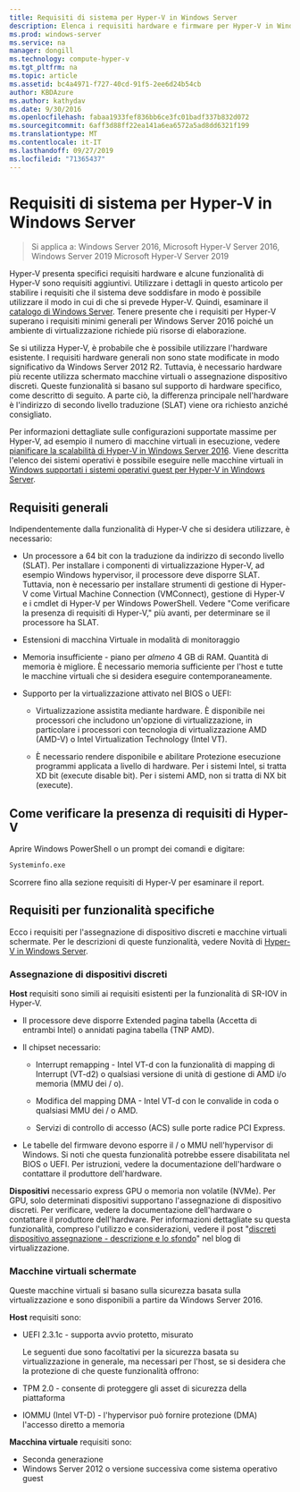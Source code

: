 ```yaml
---
title: Requisiti di sistema per Hyper-V in Windows Server
description: Elenca i requisiti hardware e firmware per Hyper-V in Windows Server
ms.prod: windows-server
ms.service: na
manager: dongill
ms.technology: compute-hyper-v
ms.tgt_pltfrm: na
ms.topic: article
ms.assetid: bc4a4971-f727-40cd-91f5-2ee6d24b54cb
author: KBDAzure
ms.author: kathydav
ms.date: 9/30/2016
ms.openlocfilehash: fabaa1933fef836bb6ce3fc01badf337b832d072
ms.sourcegitcommit: 6aff3d88ff22ea141a6ea6572a5ad8dd6321f199
ms.translationtype: MT
ms.contentlocale: it-IT
ms.lasthandoff: 09/27/2019
ms.locfileid: "71365437"
---
```

# <a name="system-requirements-for-hyper-v-on-windows-server"></a>Requisiti di sistema per Hyper-V in Windows Server

>Si applica a: Windows Server 2016, Microsoft Hyper-V Server 2016, Windows Server 2019 Microsoft Hyper-V Server 2019

Hyper-V presenta specifici requisiti hardware e alcune funzionalità di Hyper-V sono requisiti aggiuntivi. Utilizzare i dettagli in questo articolo per stabilire i requisiti che il sistema deve soddisfare in modo è possibile utilizzare il modo in cui di che si prevede Hyper-V. Quindi, esaminare il [catalogo di Windows Server](https://www.windowsservercatalog.com/). Tenere presente che i requisiti per Hyper-V superano i requisiti minimi generali per Windows Server 2016 poiché un ambiente di virtualizzazione richiede più risorse di elaborazione.

Se si utilizza Hyper-V, è probabile che è possibile utilizzare l'hardware esistente. I requisiti hardware generali non sono state modificate in modo significativo da Windows Server 2012 R2.  Tuttavia, è necessario hardware più recente utilizza schermato macchine virtuali o assegnazione dispositivo discreti. Queste funzionalità si basano sul supporto di hardware specifico, come descritto di seguito. A parte ciò, la differenza principale nell'hardware è l'indirizzo di secondo livello traduzione (SLAT) viene ora richiesto anziché consigliato.

Per informazioni dettagliate sulle configurazioni supportate massime per Hyper-V, ad esempio il numero di macchine virtuali in esecuzione, vedere [pianificare la scalabilità di Hyper-V in Windows Server 2016](plan/Plan-for-Hyper-V-scalability-in-Windows-Server-2016.md). Viene descritta l'elenco dei sistemi operativi è possibile eseguire nelle macchine virtuali in [Windows supportati i sistemi operativi guest per Hyper-V in Windows Server](Supported-Windows-guest-operating-systems-for-Hyper-V-on-Windows.md).

## <a name="general-requirements"></a>Requisiti generali

Indipendentemente dalla funzionalità di Hyper-V che si desidera utilizzare, è necessario:

- Un processore a 64 bit con la traduzione da indirizzo di secondo livello (SLAT). Per installare i componenti di virtualizzazione Hyper-V, ad esempio Windows hypervisor, il processore deve disporre SLAT. Tuttavia, non è necessario per installare strumenti di gestione di Hyper-V come Virtual Machine Connection (VMConnect), gestione di Hyper-V e i cmdlet di Hyper-V per Windows PowerShell. Vedere "Come verificare la presenza di requisiti di Hyper-V," più avanti, per determinare se il processore ha SLAT.

- Estensioni di macchina Virtuale in modalità di monitoraggio

- Memoria insufficiente - piano per *almeno* 4 GB di RAM. Quantità di memoria è migliore. È necessario memoria sufficiente per l'host e tutte le macchine virtuali che si desidera eseguire contemporaneamente.

- Supporto per la virtualizzazione attivato nel BIOS o UEFI:

  - Virtualizzazione assistita mediante hardware. È disponibile nei processori che includono un'opzione di virtualizzazione, in particolare i processori con tecnologia di virtualizzazione AMD (AMD-V) o Intel Virtualization Technology (Intel VT).

  - È necessario rendere disponibile e abilitare Protezione esecuzione programmi applicata a livello di hardware. Per i sistemi Intel, si tratta XD bit (execute disable bit). Per i sistemi AMD, non si tratta di NX bit (execute).

## <a name="how-to-check-for-hyper-v-requirements"></a>Come verificare la presenza di requisiti di Hyper-V

Aprire Windows PowerShell o un prompt dei comandi e digitare:

```cmd
Systeminfo.exe
```

Scorrere fino alla sezione requisiti di Hyper-V per esaminare il report.

## <a name="requirements-for-specific-features"></a>Requisiti per funzionalità specifiche

Ecco i requisiti per l'assegnazione di dispositivo discreti e macchine virtuali schermate. Per le descrizioni di queste funzionalità, vedere Novità di [Hyper-V in Windows Server](What-s-new-in-Hyper-V-on-Windows.md).

### <a name="discrete-device-assignment"></a>Assegnazione di dispositivi discreti

**Host** requisiti sono simili ai requisiti esistenti per la funzionalità di SR-IOV in Hyper-V.

- Il processore deve disporre Extended pagina tabella (Accetta di entrambi Intel) o annidati pagina tabella (TNP AMD).

- Il chipset necessario:

  - Interrupt remapping - Intel VT-d con la funzionalità di mapping di Interrupt (VT-d2) o qualsiasi versione di unità di gestione di AMD i/o memoria (MMU dei / o).

  - Modifica del mapping DMA - Intel VT-d con le convalide in coda o qualsiasi MMU dei / o AMD.

  - Servizi di controllo di accesso (ACS) sulle porte radice PCI Express.

- Le tabelle del firmware devono esporre il / o MMU nell'hypervisor di Windows. Si noti che questa funzionalità potrebbe essere disabilitata nel BIOS o UEFI. Per istruzioni, vedere la documentazione dell'hardware o contattare il produttore dell'hardware.

**Dispositivi** necessario express GPU o memoria non volatile (NVMe). Per GPU, solo determinati dispositivi supportano l'assegnazione di dispositivo discreti. Per verificare, vedere la documentazione dell'hardware o contattare il produttore dell'hardware. Per informazioni dettagliate su questa funzionalità, compreso l'utilizzo e considerazioni, vedere il post "[discreti dispositivo assegnazione - descrizione e lo sfondo](https://blogs.technet.com/b/virtualization/archive/2015/11/19/discrete-device-assignment.aspx)" nel blog di virtualizzazione.

### <a name="shielded-virtual-machines"></a>Macchine virtuali schermate

Queste macchine virtuali si basano sulla sicurezza basata sulla virtualizzazione e sono disponibili a partire da Windows Server 2016.

**Host** requisiti sono:

- UEFI 2.3.1c - supporta avvio protetto, misurato

  Le seguenti due sono facoltativi per la sicurezza basata su virtualizzazione in generale, ma necessari per l'host, se si desidera che la protezione di che queste funzionalità offrono:

- TPM 2.0 - consente di proteggere gli asset di sicurezza della piattaforma
- IOMMU (Intel VT-D) - l'hypervisor può fornire protezione (DMA) l'accesso diretto a memoria

**Macchina virtuale** requisiti sono:

- Seconda generazione
- Windows Server 2012 o versione successiva come sistema operativo guest

